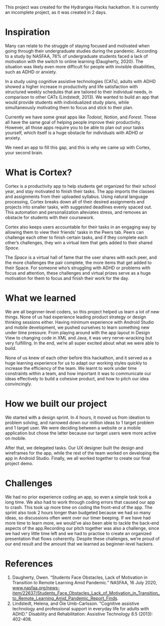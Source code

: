 This project was created for the Hydrangea Hacks hackathon. It is currently an incomplete project, as it was created in 2 days. 


# Inspiration
Many can relate to the struggle of staying focused and motivated when going through their undergraduate studies during the pandemic. According to a study by NASFAA, 76% of undergraduate students faced a lack of motivation with the switch to online learning (Daugherty, 2020). The situation was likely even more difficult for people with invisible disabilities, such as ADHD or anxiety. 

In a study using cognitive assistive technologies (CATs), adults with ADHD showed a higher increase in productivity and life satisfaction with structured weekly schedules that are tailored to their individual needs, in comparison to other CATs (Lindstedt, 2013). We wanted to build an app that would provide students with individualized study plans, while simultaneously motivating them to focus and stick to their plan. 

Currently we have some great apps like _Todoist_, _Notion_, and _Forest_. These all have the same goal of helping people improve their productivity. However, all those apps require you to be able to plan out your tasks yourself, which itself is a huge obstacle for individuals with ADHD or anxiety.

We need an app to fill this gap, and this is why we came up with Cortex, your second brain.

# What is Cortex?

Cortex is a productivity app to help students get organized for their school year, and stay motivated to finish their tasks. The app imports the classes and assignments from their uploaded syllabus. Using natural language processing, Cortex breaks down all of their desired assignments and projects into smaller tasks, with suggested deadlines evenly spaced out. This automation and personalization alleviates stress, and removes an obstacle for students with their coursework.

Cortex also keeps users accountable for their tasks in an engaging way by allowing them to view their friends' tasks in the Peers tab. Peers can challenge each other to finish certain tasks, and if they complete each other’s challenges, they win a virtual item that gets added to their shared _Space_. 

The _Space_ is a virtual hall of fame that the user shares with each peer, and the more challenges the pair complete, the more items that get added to their Space. For someone who’s struggling with ADHD or problems with focus and attention, these challenges and virtual prizes serve as a huge motivation for them to focus and finish their work for the day.

# What we learned

We are all beginner-level coders, so this project helped us learn a lot of new things. None of us had experience leading product strategy or design thinking sessions either. Having minimum experience with Android Studio and mobile development, we pushed ourselves to learn something new under time pressure. From playing around with the app layout in Design View to changing code in XML and Java, it was very nerve-wracking but very fulfilling. In the end, we’re all super excited about what we were able to build.
 
None of us knew of each other before this hackathon, and it served as a huge learning experience for us to adapt our working styles quickly to increase the efficiency of the team. We learnt to work under time constraints within a team, and how important it was to communicate our ideas effectively to build a cohesive product, and how to pitch our idea convincingly.

# How we built our project

We started with a design sprint. In 4 hours, it moved us from ideation to problem solving, and narrowed down our million ideas to 1 target problem and 1 target user. We were deciding between a website or a mobile application but chose the latter because our target users were more active on mobile.
 
After that, we delegated tasks. Our UX designer built the design and wireframes for the app, while the rest of the team worked on developing the app in Android Studio. Finally, we all worked together to create our final project demo.

# Challenges

We had no prior experience coding an app, so even a simple task took a long time. We also had to work through coding errors that caused our app to crash. This took up more time on coding the front-end of the app. The sprint also took 2 hours longer than budgeted because we had so many ideas, so discussions often went over our timer beeping. If we have had more time to learn more, we would’ve also been able to tackle the back-end aspects of the app.Recording our pitch together was also a challenge, since we had very little time left and we had to practise to create an organized presentation that flows coherently. Despite these challenges, we’re proud of our end result and the amount that we learned as beginner-level hackers.

# References
1. Daugherty, Owen. “Students Face Obstacles, Lack of Motivation in Transition to Remote Learning Amid Pandemic.” NASFAA, 16 July 2020, www.nasfaa.org/news-item/22637/Students_Face_Obstacles_Lack_of_Motivation_in_Transition_to_Remote_Learning_Amid_Pandemic_Report_Finds.
2. Lindstedt, Helena, and Õie Umb-Carlsson. "Cognitive assistive technology and professional support in everyday life for adults with ADHD." Disability and Rehabilitation: Assistive Technology 8.5 (2013): 402-408.
